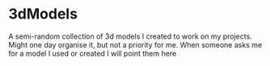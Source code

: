 # 3dModels

A semi-random collection of 3d models I created to work on my projects.
Might one day organise it, but not a priority for me.
When someone asks me for a model I used or created I will point them here

